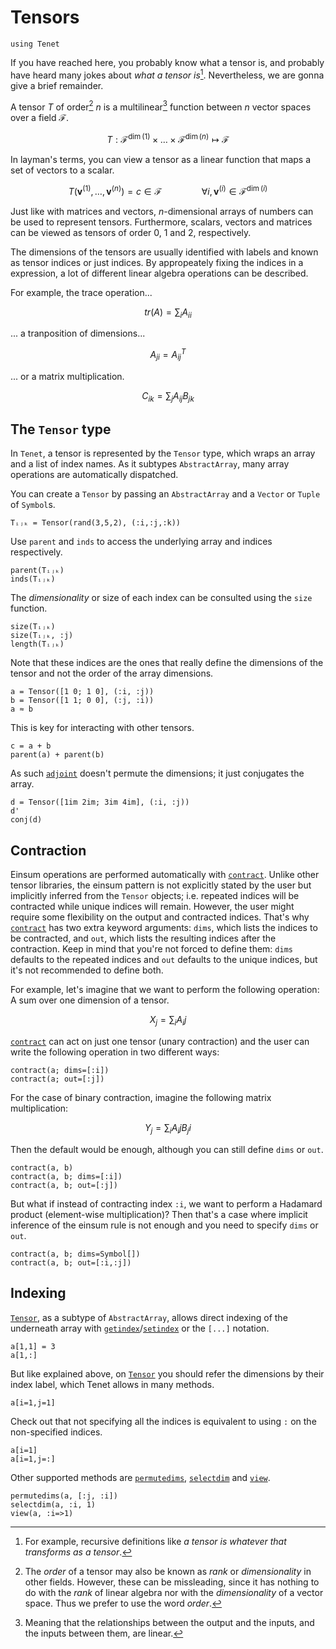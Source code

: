 # Tensors

```@setup tensor
using Tenet
```

If you have reached here, you probably know what a tensor is, and probably have heard many jokes about _what a tensor is_[^1]. Nevertheless, we are gonna give a brief remainder.

[^1]: For example, recursive definitions like _a tensor is whatever that transforms as a tensor_.

A tensor $T$ of order[^2] $n$ is a multilinear[^3] function between $n$ vector spaces over a field $\mathcal{F}$.

[^2]: The _order_ of a tensor may also be known as _rank_ or _dimensionality_ in other fields. However, these can be missleading, since it has nothing to do with the _rank_ of linear algebra nor with the _dimensionality_ of a vector space. Thus we prefer to use the word _order_.
[^3]: Meaning that the relationships between the output and the inputs, and the inputs between them, are linear.

```math
T : \mathcal{F}^{\dim(1)} \times \dots \times \mathcal{F}^{\dim(n)} \mapsto \mathcal{F}
```

In layman's terms, you can view a tensor as a linear function that maps a set of vectors to a scalar.

```math
T(\mathbf{v}^{(1)}, \dots, \mathbf{v}^{(n)}) = c \in \mathcal{F} \qquad\qquad \forall i, \mathbf{v}^{(i)} \in \mathcal{F}^{\dim(i)}
```

Just like with matrices and vectors, $n$-dimensional arrays of numbers can be used to represent tensors. Furthermore, scalars, vectors and matrices can be viewed as tensors of order 0, 1 and 2, respectively.

The dimensions of the tensors are usually identified with labels and known as tensor indices or just indices. By appropeately fixing the indices in a expression, a lot of different linear algebra operations can be described.

For example, the trace operation...

```math
tr(A) = \sum_i A_{ii}
```

... a tranposition of dimensions...

```math
A_{ji} = A^T_{ij}
```

... or a matrix multiplication.

```math
C_{ik} = \sum_j A_{ij} B_{jk}
```

## The `Tensor` type

In `Tenet`, a tensor is represented by the `Tensor` type, which wraps an array and a list of index names. As it subtypes `AbstractArray`, many array operations are automatically dispatched.

You can create a `Tensor` by passing an `AbstractArray` and a `Vector` or `Tuple` of `Symbol`s.

```@repl tensor
Tᵢⱼₖ = Tensor(rand(3,5,2), (:i,:j,:k))
```

Use `parent` and `inds` to access the underlying array and indices respectively.

```@repl tensor
parent(Tᵢⱼₖ)
inds(Tᵢⱼₖ)
```

The _dimensionality_ or size of each index can be consulted using the `size` function.

```@repl tensor
size(Tᵢⱼₖ)
size(Tᵢⱼₖ, :j)
length(Tᵢⱼₖ)
```

Note that these indices are the ones that really define the dimensions of the tensor and not the order of the array dimensions.

```@repl tensor
a = Tensor([1 0; 1 0], (:i, :j))
b = Tensor([1 1; 0 0], (:j, :i))
a ≈ b
```

This is key for interacting with other tensors.

```@repl tensor
c = a + b
parent(a) + parent(b)
```

As such [`adjoint`](@ref) doesn't permute the dimensions; it just conjugates the array.

```@repl tensor
d = Tensor([1im 2im; 3im 4im], (:i, :j))
d'
conj(d)
```

## Contraction

Einsum operations are performed automatically with [`contract`](@ref).
Unlike other tensor libraries, the einsum pattern is not explicitly stated by the user but implicitly inferred from the `Tensor` objects; i.e. repeated indices will be contracted while unique indices will remain.
However, the user might require some flexibility on the output and contracted indices.
That's why [`contract`](@ref) has two extra keyword arguments: `dims`, which lists the indices to be contracted, and `out`, which lists the resulting indices after the contraction.
Keep in mind that you're not forced to define them: `dims` defaults to the repeated indices and `out` defaults to the unique indices, but it's not recommended to define both.

For example, let's imagine that we want to perform the following operation: A sum over one dimension of a tensor.

```math
X_j = \sum_i A_ij
```

[`contract`](@ref) can act on just one tensor (unary contraction) and the user can write the following operation in two different ways:

```@repl tensor
contract(a; dims=[:i])
contract(a; out=[:j])
```

For the case of binary contraction, imagine the following matrix multiplication:

```math
Y_j = \sum_i A_ij B_ji
```

Then the default would be enough, although you can still define `dims` or `out`.

```@repl tensor
contract(a, b)
contract(a, b; dims=[:i])
contract(a, b; out=[:j])
```

But what if instead of contracting index `:i`, we want to perform a Hadamard product (element-wise multiplication)? Then that's a case where implicit inference of the einsum rule is not enough and you need to specify `dims` or `out`.

```@repl tensor
contract(a, b; dims=Symbol[])
contract(a, b; out=[:i,:j])
```

## Indexing

[`Tensor`](@ref), as a subtype of `AbstractArray`, allows direct indexing of the underneath array with [`getindex`](@ref)/[`setindex`](@ref) or the `[...]` notation.

```@repl tensor
a[1,1] = 3
a[1,:]
```

But like explained above, on [`Tensor`](@ref) you should refer the dimensions by their index label, which Tenet allows in many methods.

```@repl tensor
a[i=1,j=1]
```

Check out that not specifying all the indices is equivalent to using `:` on the non-specified indices.

```@repl tensor
a[i=1]
a[i=1,j=:]
```

Other supported methods are [`permutedims`](@ref), [`selectdim`](@ref) and [`view`](@ref).

```@repl tensor
permutedims(a, [:j, :i])
selectdim(a, :i, 1)
view(a, :i=>1)
```
